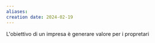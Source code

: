 ```yaml
---
aliases: 
creation date: 2024-02-19
---
```


L'obiettivo di un impresa è generare valore per i propretari